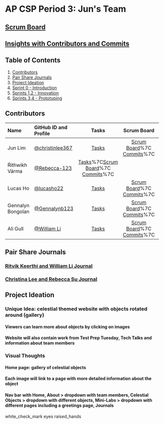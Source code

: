 # AP CSP Period 3: Jun's Team
## [Scrum Board](https://github.com/Gennalynb123/flask_portfolio)
## [Insights with Contributors and Commits](https://github.com/Rebecca-123/m223_team_lovelace/graphs/contributors)
## Table of Contents
1. [Contributors](https://github.com/Rebecca-123/m223_team_lovelace#contributors)
2. [Pair Share Journals](https://github.com/Rebecca-123/m223_team_lovelace#pair-share-journals)
3. [Project Ideation](https://github.com/Rebecca-123/m223_team_lovelace#project-ideation)
4. [Sprint 0 - Introduction](https://github.com/Rebecca-123/m223_team_lovelace#introduction---sprint-0)
5. [Sprints 1,2 - Innovation](https://github.com/Rebecca-123/m223_team_lovelace#innovation---sprints-12)
6. [Sprints 3,4 - Prototyping](https://github.com/Rebecca-123/m223_team_lovelace#prototyping---sprints-3-4)
## Contributors
| Name | GitHub ID and Profile | Tasks | Scrum Board | Commits |
|:-----|:----------------------|:-----:|:-----------:|:-------:|
| Jun Lim | [@christinlee367](https://github.com/christinlee367) | [Tasks](https://github.com/Rebecca-123/m223_team_lovelace/issues?q=is%3Aissue+assignee%3Achristinlee367) |[Scrum Board](https://github.com/Rebecca-123/m223_team_lovelace/projects/1?card_filter_query=assignee%3Achristinlee367)%7C [Commits](https://github.com/Rebecca-123/m223_team_lovelace/commits?author=christinlee367)%7C
| Ŕithwikh Várma| [@Rebecca-123](https://github.com/Rebecca-123) | [Tasks](https://github.com/Rebecca-123/m223_team_lovelace/issues?q=is%3Aissue+assignee%3ARebecca-123)%7C[Scrum Board](https://github.com/Rebecca-123/m223_team_lovelace/projects/1?card_filter_query=assignee%3Arebecca-123)%7C [Commits](https://github.com/Rebecca-123/m223_team_lovelace/commits?author=Rebecca-123)%7C
| Lucas Ho | [@lucasho22](https://github.com/lucasho22) | [Tasks](https://github.com/Rebecca-123/m223_team_lovelace/issues?q=is%3Aissue+assignee%3ARitvik-Keerthi) |[Scrum Board](https://github.com/Rebecca-123/m223_team_lovelace/projects/1?card_filter_query=assignee%3Aritvik-keerthi)%7C [Commits](https://github.com/Rebecca-123/m223_team_lovelace/commits?author=Ritvik-Keerthi)%7C
| Gennalyn Bongolan | [@Gennalynb123](https://github.com/Gennalynb123) | [Tasks](https://github.com/Rebecca-123/m223_team_lovelace/issues?q=is%3Aissue+assignee%3A3ghin5) |[Scrum Board](https://github.com/Rebecca-123/m223_team_lovelace/projects/1?card_filter_query=assignee%3A3ghin5)%7C [Commits](https://github.com/Rebecca-123/m223_team_lovelace/commits?author=3ghin5)%7C
| Ali Gull | [@William Li](https://github.com/3ghin5) | [Tasks](https://github.com/Rebecca-123/m223_team_lovelace/issues?q=is%3Aissue+assignee%3A3ghin5) |[Scrum Board](https://github.com/Rebecca-123/m223_team_lovelace/projects/1?card_filter_query=assignee%3A3ghin5)%7C [Commits](https://github.com/Rebecca-123/m223_team_lovelace/commits?author=3ghin5)%7C
## Pair Share Journals
### [Ritvik Keerthi and William Li Journal](https://docs.google.com/document/d/1yTmP6R16Gsj7J-Nt4jP-sOAtXwmaNLJ-t-T8G6riBp0/edit?usp=sharing)
### [Christina Lee and Rebecca Su Journal](https://docs.google.com/document/d/1rxDS-Su8Yf-JtRhYigMewVp3HRqp1VQKlIGGpcutEeI/edit)
## Project Ideation
### Unique Idea: celestial themed website with objects rotated around (gallery)
#### Viewers can learn more about objects by clicking on images
#### Website will also contain work from Test Prep Tuesday, Tech Talks and information about team members
### Visual Thoughts
#### Home page: gallery of celestial objects
#### Each image will link to a page with more detailed information about the object
#### Nav bar with Home, About > dropdown with team members, Celestial Objects > dropdown with different objects, Mini-Labs > dropdown with different pages including a greetings page, Journals
white_check_mark
eyes
raised_hands





